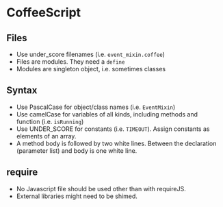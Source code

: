 # CoffeeScript

## Files
* Use under_score filenames (i.e. `event_mixin.coffee`)
* Files are modules. They need a `define`
* Modules are singleton object, i.e. sometimes classes

## Syntax
* Use PascalCase for object/class names (i.e. `EventMixin`)
* Use camelCase for variables of all kinds, including methods and function (i.e. `isRunning`)
* Use UNDER_SCORE for constants (i.e. `TIMEOUT`). Assign constants as elements of an array.
* A method body is followed by two white lines. Between the declaration (parameter list) and body is one white line.


## require
* No Javascript file should be used other than with requireJS.
* External libraries might need to be shimed.



